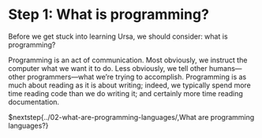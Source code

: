 # Step 1: What is programming?

Before we get stuck into learning Ursa, we should consider: what is programming?

Programming is an act of communication. Most obviously, we instruct the computer what we want it to do. Less obviously, we tell other humans—other programmers—what we’re trying to accomplish. Programming is as much about reading as it is about writing; indeed, we typically spend more time reading code than we do writing it; and certainly more time reading documentation.

$nextstep{../02-what-are-programming-languages/,What are programming languages?}
